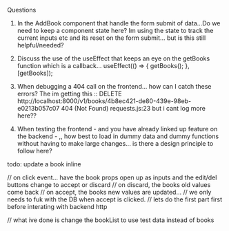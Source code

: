 Questions

1. In the AddBook component that handle the form submit of data...Do we need to keep a component state here? Im using the state to track the current inputs etc and its reset on the form submit... but is this still helpful/needed?

2. Discuss the use of the useEffect that keeps an eye on the getBooks function which is a callback...
   useEffect(() => {
   getBooks();
   }, [getBooks]);

3. When debugging a 404 call on the frontend... how can I catch these errors? The
   im getting this ::
   DELETE http://localhost:8000/v1/books/4b8ec421-de80-439e-98eb-e0213b057c07 404 (Not Found) requests.js:23
   but i cant log more here??

4. When testing the frontend - and you have already linked up feature on the backend - ,, how best to load in dummy data and dummy functions without having to make large changes... is there a design principle to follow here?

todo: update a book inline

// on click event... have the book props open up as inputs and the edit/del buttons change to accept or discard
// on discard, the books old values come back
// on accept, the books new values are updated...
// we only needs to fuk with the DB when accept is clicked.
// lets do the first part first before interating with backend http

// what ive done is change the bookList to use test data instead of books
